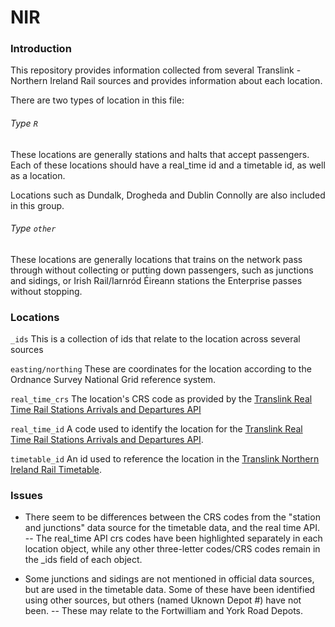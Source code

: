 # NIR

### Introduction

This repository provides information collected from several Translink -
Northern Ireland Rail sources and provides information about each
location.

There are two types of location in this file:

###### Type `R`
These locations are generally stations and halts that accept passengers.
Each of these locations should have a real_time id and a timetable id,
as well as a location.

Locations such as Dundalk, Drogheda and Dublin Connolly are also
included in this group.

###### Type `other`

These locations are generally locations that trains on the network pass
through without collecting or putting down passengers, such as junctions and sidings, or Irish Rail/Iarnród Éireann stations the Enterprise passes without stopping.


### Locations

`_ids`
This is a collection of ids that relate to the location across several
sources

`easting/northing`
These are coordinates for the location according to the Ordnance Survey
National Grid reference system.

`real_time_crs`
The location's CRS code as provided by the [Translink Real Time Rail Stations Arrivals and
Departures API](https://www.opendatani.gov.uk/dataset/real-time-rail-stations-arrivals-and-departures)

`real_time_id`
A code used to identify the location for the [Translink Real Time Rail Stations Arrivals and Departures API](https://www.opendatani.gov.uk/dataset/real-time-rail-stations-arrivals-and-departures).

`timetable_id`
An id used to reference the location in the [Translink Northern Ireland
Rail Timetable](https://www.opendatani.gov.uk/dataset/nir20160126v2).




### Issues
- There seem to be differences between the CRS codes from the "station
  and junctions" data source for the timetable data, and the real time
API.
-- The real_time API crs codes have been highlighted separately in each
location object, while any other three-letter codes/CRS codes remain in
the _ids field of each object.

- Some junctions and sidings are not mentioned in official data sources,
  but are used in the timetable data. Some of these have been identified
using other sources, but others (named Uknown Depot #) have not been.
-- These may relate to the Fortwilliam and York Road Depots.

